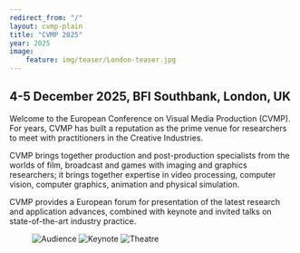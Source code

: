 ```yaml
---
redirect_from: "/"
layout: cvmp-plain
title: "CVMP 2025"
year: 2025
image:
    feature: img/teaser/London-teaser.jpg
---
```

[//]: # (## 30th November - 1st December, BFI Southbank, London, UK)

##  4-5 December 2025, BFI Southbank, London, UK
Welcome to the European Conference on Visual Media Production (CVMP). For years, CVMP has built a reputation as the prime venue for researchers to meet with practitioners in the Creative Industries.

CVMP brings together production and post-production specialists from the worlds of film, broadcast and games with imaging and graphics researchers; it brings together expertise in video processing, computer vision, computer graphics, animation and physical simulation.

CVMP provides a European forum for presentation of the latest research and application advances, combined with keynote and invited talks on state-of-the-art industry practice.

<!-- featured images -->
<figure class="top3" >
    <img class="col-xs-12 col-sm-4" src="{{site.url}}/img/cvmp/cvmp-audience.jpg" alt="Audience">
    <img class="col-xs-12 col-sm-4" src="{{site.url}}/img/cvmp/cvmp-keynote.jpg" alt="Keynote">
    <img class="col-xs-12 col-sm-4" src="{{site.url}}/img/cvmp/cvmp-odeon-theatre.jpg" alt="Theatre">
</figure>